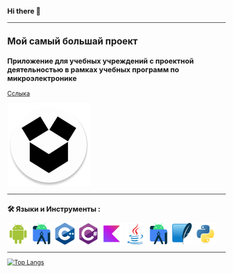 ### Hi there 👋

---
## Мой самый большай проект
### Приложение для учебных учреждений с проектной деятельностью в рамках учебных программ по микроэлектронике
<a href="https://github.com/PritOriginal/Projects"> Сслыка </a>
<div>
<img src="https://github.com/PritOriginal/Projects/blob/master/app/src/main/res/mipmap-xxxhdpi/ic_launcher_round.png"/>
</div>

---
### :hammer_and_wrench: Языки и Инструменты :
<div>
  <img src="https://github.com/devicons/devicon/blob/master/icons/android/android-plain.svg" width="50" height="50"/> 
  <img src="https://github.com/devicons/devicon/blob/master/icons/androidstudio/androidstudio-original.svg" width="50" height="50"/> 
  <img src="https://github.com/devicons/devicon/blob/master/icons/cplusplus/cplusplus-original.svg" width="50" height="50"/> 
  <img src="https://github.com/devicons/devicon/blob/master/icons/csharp/csharp-original.svg" width="50" height="50"/> 
  <img src="https://github.com/devicons/devicon/blob/master/icons/kotlin/kotlin-original.svg" width="50" height="50"/> 
  <img src="https://github.com/devicons/devicon/blob/master/icons/java/java-original.svg" width="50" height="50"/> 
  <img src="https://github.com/devicons/devicon/blob/master/icons/androidstudio/androidstudio-original.svg" width="50" height="50"/> 
  <img src="https://github.com/devicons/devicon/blob/master/icons/sqlite/sqlite-original.svg" width="50" height="50"/> 
  <img src="https://github.com/devicons/devicon/blob/master/icons/python/python-original.svg" width="50" height="50"/>
</div>

---
[![Top Langs](https://github-readme-stats.vercel.app/api/top-langs/?username=PritOriginal)](https://github.com/anuraghazra/github-readme-stats)

<!--
**PritOriginal/PritOriginal** is a ✨ _special_ ✨ repository because its `README.md` (this file) appears on your GitHub profile.

Here are some ideas to get you started:

- 🔭 I’m currently working on ...
- 🌱 I’m currently learning ...
- 👯 I’m looking to collaborate on ...
- 🤔 I’m looking for help with ...
- 💬 Ask me about ...
- 📫 How to reach me: ...
- 😄 Pronouns: ...
- ⚡ Fun fact: ...
-->

